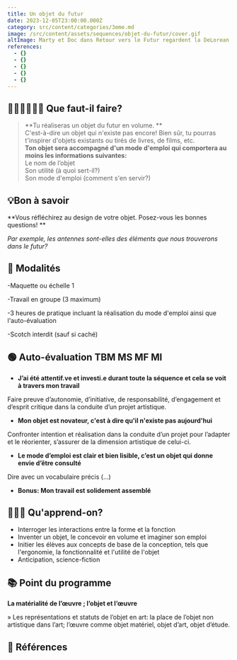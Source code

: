 ```yaml
---
title: Un objet du futur
date: 2023-12-05T23:00:00.000Z
category: src/content/categories/3eme.md
image: /src/content/assets/sequences/objet-du-futur/cover.gif
altImage: Marty et Doc dans Retour vers le Futur regardent la DeLorean avancer très vite
references:
  - {}
  - {}
  - {}
  - {}
  - {}
---
```


## **👨🏽‍🎨👩🏽‍🎨 Que faut-il faire?**

> **Tu réaliseras un objet du futur en volume. **\
> C'est-à-dire un objet qui n'existe pas encore! Bien sûr, tu pourras t'inspirer d'objets existants ou tirés de livres, de films, etc.\
> **Ton objet sera accompagné d'un mode d'emploi qui comportera au moins les informations suivantes:**\
> Le nom de l’objet \
> Son utilité (à quoi sert-il?)\
> Son mode d'emploi (comment s'en servir?)

## **💡Bon à savoir**

**Vous réfléchirez au design de votre objet. Posez-vous les bonnes questions! **

_Par exemple, les antennes sont-elles des éléments que nous trouverons dans le futur?_

## **🧐 Modalités**

-Maquette ou échelle 1

-Travail en groupe (3 maximum)

-3 heures de pratique incluant la réalisation du mode d'emploi ainsi que l'auto-évaluation

-Scotch interdit (sauf si caché)

## **🟢 Auto-évaluation TBM MS MF MI**

- **J’ai été attentif.ve et investi.e durant toute la séquence et cela se voit à travers mon travail**

Faire preuve d’autonomie, d’initiative, de responsabilité, d’engagement et d’esprit critique dans la conduite d’un projet artistique.

- **Mon objet est novateur, c'est à dire qu'il n'existe pas aujourd'hui**

Confronter intention et réalisation dans la conduite d’un projet pour l’adapter et le réorienter, s’assurer de la dimension artistique de celui-ci.

- **Le mode d’emploi est clair et bien lisible, c’est un objet qui donne envie d’être consulté**

Dire avec un vocabulaire précis (...)

- **Bonus: Mon travail est solidement assemblé**

## **👩🏼‍🏫 Qu'apprend-on?**

- Interroger les interactions entre la forme et la fonction
- Inventer un objet, le concevoir en volume et imaginer son emploi
- Initier les élèves aux concepts de base de la conception, tels que l'ergonomie, la fonctionnalité et l'utilité de l'objet
- Anticipation, science-fiction

## **📚 Point du programme**

**La matérialité de l’œuvre ; l’objet et l’œuvre**

» Les représentations et statuts de l’objet en art: la place de l’objet non artistique dans l’art; l’œuvre comme objet matériel, objet d’art, objet d’étude.

## **👀 Références**
